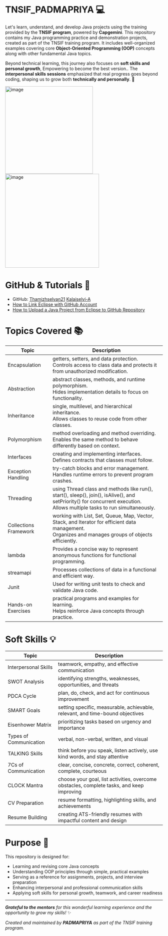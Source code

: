 # TNSIF_PADMAPRIYA 💻

Let's learn, understand, and develop Java projects using the training provided by the **TNSIF program**, powered by **Capgemini**. This repository contains my Java programming practice and demonstration projects, created as part of the TNSIF training program. It includes well-organized examples covering core **Object-Oriented Programming (OOP)** concepts along with other fundamental Java topics.

Beyond technical learning, this journey also focuses on **soft skills and personal growth**, Empowering to become the best version.. The **interpersonal skills sessions** emphasized that real progress goes beyond coding, shaping us to grow both **technically and personally**. 🌟  


<img width="280" height="280" alt="image" src="https://github.com/user-attachments/assets/02da1374-8f25-4419-9708-c22a2238967c" />          <img width="300" height="300" alt="image" src="https://encrypted-tbn0.gstatic.com/images?q=tbn:ANd9GcRMo9e26ySHpwRW79sYf-z1KXQd8O5rqXb0UNvIXmbYauDI310t5tRvG3ijkVsx-jx8aaY&usqp=CAU" />



# GitHub & Tutorials 🔗

- GitHub: [Thamizhselvan21](https://github.com/Thamizhselvan21/C2TC_CoreJavaPrograms.git) [Kalaiselvi-A](https://github.com/Kalaiselvi-A/CoreJavaCourse)  
- [How to Link Eclipse with GitHub Account](https://youtu.be/0G4iwZ3qw0s?si=sdSdIH9tmUSGHKwu)  
- [How to Upload a Java Project from Eclipse to GitHub Repository](https://youtu.be/TysKmwGjxlQ?si=fhrL0WfOXvX68-pk)  

# Topics Covered 📚

| Topic                  | Description |
|------------------------|-------------|
| Encapsulation          | getters, setters, and data protection.<br>Controls access to class data and protects it from unauthorized modification. |
| Abstraction            | abstract classes, methods, and runtime polymorphism.<br>Hides implementation details to focus on functionality. |
| Inheritance            | single, multilevel, and hierarchical inheritance.<br>Allows classes to reuse code from other classes. |
| Polymorphism           | method overloading and method overriding.<br>Enables the same method to behave differently based on context. |
| Interfaces             | creating and implementing interfaces.<br>Defines contracts that classes must follow. |
| Exception Handling     | try-catch blocks and error management.<br>Handles runtime errors to prevent program crashes. |
| Threading              | using Thread class and methods like run(), start(), sleep(), join(), isAlive(), and setPriority() for concurrent execution.<br>Allows multiple tasks to run simultaneously. |
| Collections Framework  | working with List, Set, Queue, Map, Vector, Stack, and Iterator for efficient data management.<br>Organizes and manages groups of objects efficiently. |
| lambda                 | Provides a concise way to represent anonymous functions for functional programming. |
| streamapi              | Processes collections of data in a functional and efficient way. |
| Junit                  | Used for writing unit tests to check and validate Java code. |
| Hands-on Exercises     | practical programs and examples for learning.<br>Helps reinforce Java concepts through practice. |

 
# Soft Skills 💡

| Topic                   | Description |
|-------------------------|-------------|
| Interpersonal Skills    | teamwork, empathy, and effective communication |
| SWOT Analysis           | identifying strengths, weaknesses, opportunities, and threats |
| PDCA Cycle              | plan, do, check, and act for continuous improvement |
| SMART Goals             | setting specific, measurable, achievable, relevant, and time-bound objectives |
| Eisenhower Matrix       | prioritizing tasks based on urgency and importance |
| Types of Communication  | verbal, non-verbal, written, and visual |
| TALKING Skills          | think before you speak, listen actively, use kind words, and stay attentive |
| 7Cs of Communication    | clear, concise, concrete, correct, coherent, complete, courteous |
| CLOCK Mantra            | choose your goal, list activities, overcome obstacles, complete tasks, and keep improving |
| CV Preparation          | resume formatting, highlighting skills, and achievements |
| Resume Building         | creating ATS-friendly resumes with impactful content and design |

# Purpose 🎯

This repository is designed for:

- Learning and revising core Java concepts  
- Understanding OOP principles through simple, practical examples  
- Serving as a reference for assignments, projects, and interview preparation
- Enhancing interpersonal and professional communication skills  
- Applying soft skills for personal growth, teamwork, and career readiness 




---


***Grateful to the mentors** for this wonderful learning experience and the opportunity to grow my skills!* ✨


*Created and maintained by **PADMAPRIYA** as part of the TNSIF training program.*

